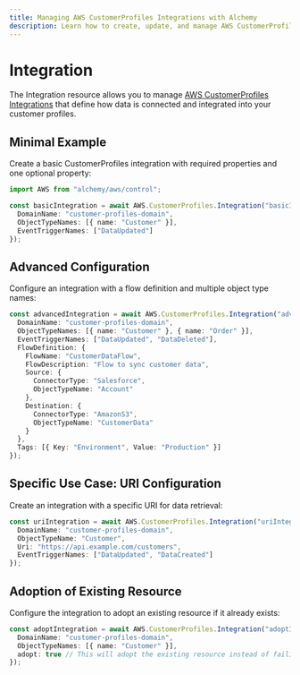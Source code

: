 ```yaml
---
title: Managing AWS CustomerProfiles Integrations with Alchemy
description: Learn how to create, update, and manage AWS CustomerProfiles Integrations using Alchemy Cloud Control.
---
```


# Integration

The Integration resource allows you to manage [AWS CustomerProfiles Integrations](https://docs.aws.amazon.com/customerprofiles/latest/userguide/) that define how data is connected and integrated into your customer profiles.

## Minimal Example

Create a basic CustomerProfiles integration with required properties and one optional property:

```ts
import AWS from "alchemy/aws/control";

const basicIntegration = await AWS.CustomerProfiles.Integration("basicIntegration", {
  DomainName: "customer-profiles-domain",
  ObjectTypeNames: [{ name: "Customer" }],
  EventTriggerNames: ["DataUpdated"]
});
```

## Advanced Configuration

Configure an integration with a flow definition and multiple object type names:

```ts
const advancedIntegration = await AWS.CustomerProfiles.Integration("advancedIntegration", {
  DomainName: "customer-profiles-domain",
  ObjectTypeNames: [{ name: "Customer" }, { name: "Order" }],
  EventTriggerNames: ["DataUpdated", "DataDeleted"],
  FlowDefinition: {
    FlowName: "CustomerDataFlow",
    FlowDescription: "Flow to sync customer data",
    Source: {
      ConnectorType: "Salesforce",
      ObjectTypeName: "Account"
    },
    Destination: {
      ConnectorType: "AmazonS3",
      ObjectTypeName: "CustomerData"
    }
  },
  Tags: [{ Key: "Environment", Value: "Production" }]
});
```

## Specific Use Case: URI Configuration

Create an integration with a specific URI for data retrieval:

```ts
const uriIntegration = await AWS.CustomerProfiles.Integration("uriIntegration", {
  DomainName: "customer-profiles-domain",
  ObjectTypeName: "Customer",
  Uri: "https://api.example.com/customers",
  EventTriggerNames: ["DataUpdated", "DataCreated"]
});
```

## Adoption of Existing Resource

Configure the integration to adopt an existing resource if it already exists:

```ts
const adoptIntegration = await AWS.CustomerProfiles.Integration("adoptIntegration", {
  DomainName: "customer-profiles-domain",
  ObjectTypeNames: [{ name: "Customer" }],
  adopt: true // This will adopt the existing resource instead of failing
});
```